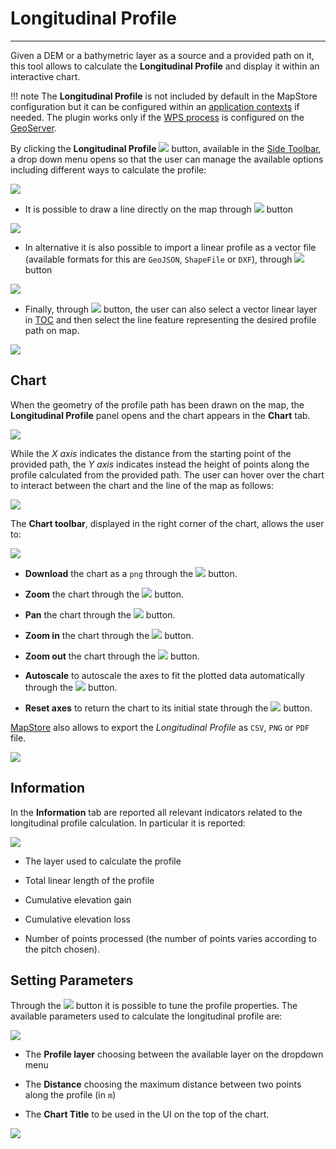 # Longitudinal Profile

*******************

Given a DEM or a bathymetric layer as a source and a provided path on it, this tool allows to calculate the **Longitudinal Profile** and display it within an interactive chart.

!!! note
    The **Longitudinal Profile** is not included by default in the MapStore configuration but it can be configured within an [application contexts](application-context.md#configure-plugins) if needed.
    The plugin works only if the [WPS process](gs-wps-longitudinal-profile-2.24-SNAPSHOT.zip) is configured on the [GeoServer](http://geoserver.org/).

By clicking the **Longitudinal Profile** <img src="../img/button/long-profile-button.jpg" class="ms-docbutton"/> button, available in the [Side Toolbar](mapstore-toolbars.md#side-toolbar), a drop down menu opens so that the user can manage the available options including different ways to calculate the profile:

<img src="../img/longitudinal-profile/dropdown-menu-long-profile.jpg" class="ms-docimage"/>

* It is possible to draw a line directly on the map through <img src="../img/button/drawing-line.jpg" class="ms-docbutton"/> button

<img src="../img/longitudinal-profile/drawing-line.gif" class="ms-docimage"/>

* In alternative it is also possible to import a linear profile as a vector file (available formats for this are `GeoJSON`, `ShapeFile` or `DXF`),  through <img src="../img/button/import-file.jpg" class="ms-docbutton"/> button

<img src="../img/longitudinal-profile/import-file.gif" class="ms-docimage"/>

* Finally, through <img src="../img/button/selection-layer.jpg" class="ms-docbutton"/> button, the user can also select a vector linear layer in [TOC](toc.md) and then select the line feature representing the desired profile path on map.

<img src="../img/longitudinal-profile/selection-layer.gif" class="ms-docimage"/>

## Chart

When the geometry of the profile path has been drawn on the map, the **Longitudinal Profile** panel opens and the  chart appears in the **Chart** tab.

<img src="../img/longitudinal-profile/chart-tab.jpg" class="ms-docimage"/>

While the *X axis* indicates the distance from the starting point of the provided path, the *Y axis* indicates instead the height of points along the profile calculated from the provided path.  The user can hover over the chart to interact between the chart and the line of the map as follows:

<img src="../img/longitudinal-profile/interact-with-chart.gif" class="ms-docimage"/>

The **Chart toolbar**, displayed in the right corner of the chart, allows the user to:

<img src="../img/longitudinal-profile/bar_charts.jpg" class="ms-docimage"/>

* **Download** the chart as a `png` through the <img src="../img/button/download_png.jpg" class="ms-docbutton"/> button.

* **Zoom** the chart through the <img src="../img/button/zoom_chart.jpg" class="ms-docbutton"/> button.

* **Pan** the chart through the <img src="../img/button/pan_chart.jpg" class="ms-docbutton"/> button.

* **Zoom in** the chart through the <img src="../img/button/zoom_in_chart.jpg" class="ms-docbutton"/> button.

* **Zoom out** the chart through the <img src="../img/button/zoom_out_chart.jpg" class="ms-docbutton"/> button.

* **Autoscale** to autoscale the axes to fit the plotted data automatically through the <img src="../img/button/autoscale_chart.jpg" class="ms-docbutton"/> button.

* **Reset axes** to return the chart to its initial state through the <img src="../img/button/reset_axes_chart.jpg" class="ms-docbutton"/> button.

[MapStore](https://mapstore.geosolutionsgroup.com/mapstore/#/) also allows to export the *Longitudinal Profile* as `CSV`, `PNG` or `PDF` file.

<img src="../img/longitudinal-profile/export-profile.jpg" class="ms-docimage"/>

## Information

In the **Information** tab are reported all relevant indicators related to the longitudinal profile calculation. In particular it is reported:

<img src="../img/longitudinal-profile/profile-info.jpg" class="ms-docimage"/>

* The  layer used to calculate the profile

* Total linear length of the profile

* Cumulative elevation gain

* Cumulative elevation loss

* Number of points processed (the number of points varies according to the pitch chosen).

## Setting Parameters

Through the <img src="../img/button/parameters-button.jpg" class="ms-docbutton"/> button it is possible to tune the profile properties. The available parameters used to calculate the longitudinal profile are:

<img src="../img/longitudinal-profile/setting-parameters.jpg" class="ms-docimage"/>

* The **Profile layer** choosing between the available layer on the dropdown menu

* The **Distance** choosing the maximum distance between two points along the profile (in `m`)

* The **Chart Title** to be used  in the UI on the top of the chart.

<img src="../img/longitudinal-profile/chart-title.jpg" class="ms-docimage"/>
